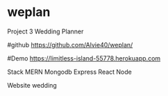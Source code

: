 # weplan
Project 3 Wedding Planner

#github
https://github.com/Alvie40/weplan/

#Demo
https://limitless-island-55778.herokuapp.com

Stack
MERN
Mongodb
Express
React
Node

Website wedding 

